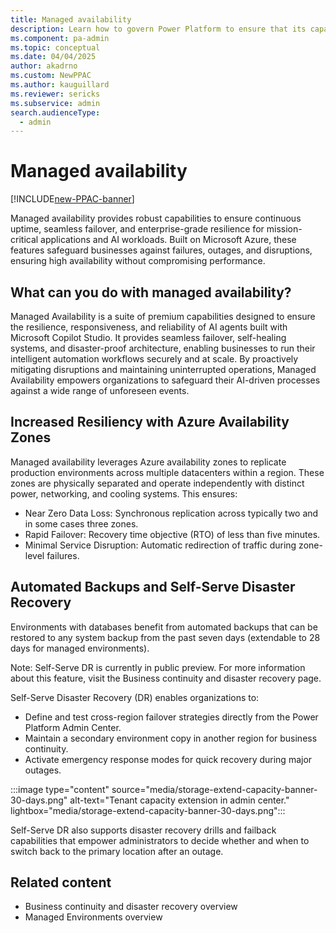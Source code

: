```yaml
---
title: Managed availability
description: Learn how to govern Power Platform to ensure that its capabilities are harnessed responsibly and effectively.
ms.component: pa-admin
ms.topic: conceptual
ms.date: 04/04/2025
author: akadrno
ms.custom: NewPPAC
ms.author: kauguillard 
ms.reviewer: sericks
ms.subservice: admin
search.audienceType: 
  - admin
---
```


# Managed availability
[!INCLUDE[new-PPAC-banner](~/includes/new-PPAC-banner.md)]

Managed availability provides robust capabilities to ensure continuous uptime, seamless failover, and enterprise-grade resilience for mission-critical applications and AI workloads. Built on Microsoft Azure, these features safeguard businesses against failures, outages, and disruptions, ensuring high availability without compromising performance.

## What can you do with managed availability?
Managed Availability is a suite of premium capabilities designed to ensure the resilience, responsiveness, and reliability of AI agents built with Microsoft Copilot Studio. It provides seamless failover, self-healing systems, and disaster-proof architecture, enabling businesses to run their intelligent automation workflows securely and at scale. By proactively mitigating disruptions and maintaining uninterrupted operations, Managed Availability empowers organizations to safeguard their AI-driven processes against a wide range of unforeseen events. 

## Increased Resiliency with Azure Availability Zones
Managed availability leverages Azure availability zones to replicate production environments across multiple datacenters within a region. These zones are physically separated and operate independently with distinct power, networking, and cooling systems. This ensures:

- Near Zero Data Loss: Synchronous replication across typically two and in some cases three zones.
- Rapid Failover: Recovery time objective (RTO) of less than five minutes.
- Minimal Service Disruption: Automatic redirection of traffic during zone-level failures.

## Automated Backups and Self-Serve Disaster Recovery
Environments with databases benefit from automated backups that can be restored to any system backup from the past seven days (extendable to 28 days for managed environments). 

Note: Self-Serve DR is currently in public preview. For more information about this feature, visit the Business continuity and disaster recovery page.

Self-Serve Disaster Recovery (DR) enables organizations to:
- Define and test cross-region failover strategies directly from the Power Platform Admin Center.
- Maintain a secondary environment copy in another region for business continuity.
- Activate emergency response modes for quick recovery during major outages.

:::image type="content" source="media/storage-extend-capacity-banner-30-days.png" alt-text="Tenant capacity extension in admin center." lightbox="media/storage-extend-capacity-banner-30-days.png":::

Self-Serve DR also supports disaster recovery drills and failback capabilities that empower administrators to decide whether and when to switch back to the primary location after an outage.

## Related content
- Business continuity and disaster recovery overview
- Managed Environments overview




